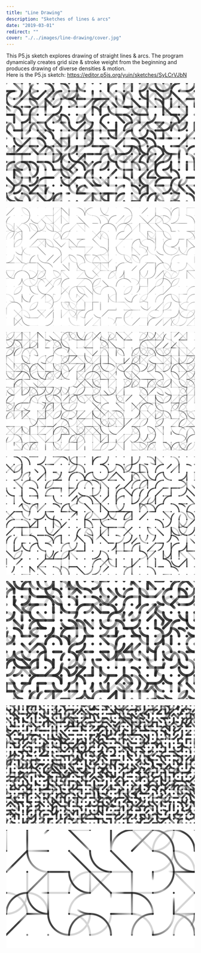 ```yaml
---
title: "Line Drawing"
description: "Sketches of lines & arcs"
date: "2019-03-01"
redirect: ""
cover: "./../images/line-drawing/cover.jpg"
---
```

<div class="text">
This P5.js sketch explores drawing of straight lines & arcs. The program dynamically creates grid size & stroke weight from the beginning and produces drawing of diverse densities & motion.
</div>

<div class="text">
Here is the P5.js sketch: <a href="https://editor.p5js.org/yuin/sketches/SyLCrVJbN" target="_blank">https://editor.p5js.org/yuin/sketches/SyLCrVJbN</a>
</div>

![Line Drawing](./../images/line-drawing/canvas(6).jpg)

![Line Drawing](./../images/line-drawing/canvas(8).jpg)

![Line Drawing](./../images/line-drawing/canvas(12).jpg)

![Line Drawing](./../images/line-drawing/canvas(13).jpg)

![Line Drawing](./../images/line-drawing/canvas(25).jpg)

![Line Drawing](./../images/line-drawing/canvas(29).jpg)

![Line Drawing](./../images/line-drawing/canvas(26).jpg)
